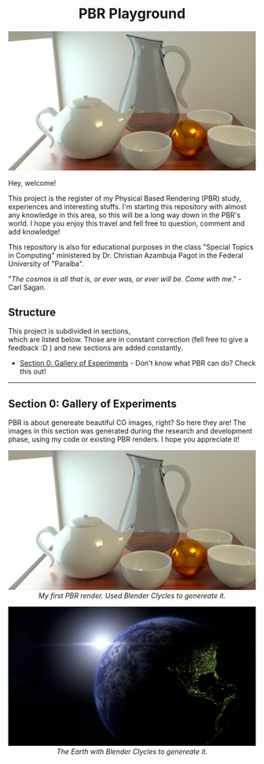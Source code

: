 <h1 align="center">PBR Playground</h1>

<img src="https://github.com/Gabrielnero000/PBR-Playground/blob/master/section-0/first.png?raw=true">

Hey, welcome! 

This project is the register of my Physical Based Rendering (PBR) study, experiences and interesting stuffs. I'm starting this repository with almost any knowledge in this area, so this will be a long way down in the PBR's world. I hope you enjoy this travel and fell free to question, comment and  add knowledge! 

This repository is also for educational purposes in the class "Special Topics in Computing" ministered by Dr. Christian Azambuja Pagot in the  Federal University of "Paraíba".

"_The cosmos is all that is, or ever was, or ever will be. Come with me_." - Carl Sagan.

## Structure
This project is subdivided in sections,   
which are listed below. Those are in constant correction (fell free to give a feedback :D ) and new sections are added constantly.

* [Section 0: Gallery of Experiments](https://github.com/Gabrielnero000/Computacao-Grafica#parte-2-pipeline-gr%C3%A1fico-calma-ele-n%C3%A3o-morde) - Don't know what PBR can do? Check this out!

---
## Section 0: Gallery of Experiments
PBR is about genereate beautiful CG images, right? So here they are! The images in this section was generated during the research and development phase, using my code or existing PBR renders. I hope you appreciate it!

<p align="center">
    <img src="https://github.com/Gabrielnero000/PBR-Playground/blob/master/section-0/first.png?raw=true" alt>
    <em>My first PBR render. Used Blender Clycles to genereate it.</em>
</p>

<p align="center">
    <img src="https://github.com/Gabrielnero000/PBR-Playground/blob/master/section-0/earth.png?raw=true" alt>
    <em>The Earth with Blender Clycles to genereate it.</em>
</p>

<!--stackedit_data:
eyJoaXN0b3J5IjpbNTIzNTk4NjM4LDEyODQzNTA1MzksLTE2OD
A0ODkwMjksLTI1NzA2NjU3NSwxODU4NDkxMTY4LDE2MzM4NzMx
NDBdfQ==
-->